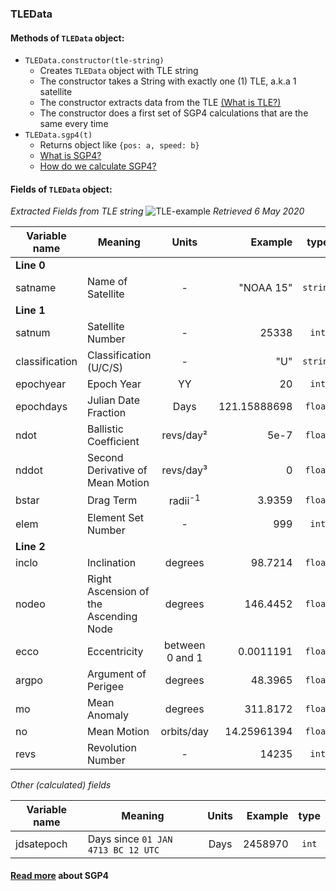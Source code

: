 ### TLEData
#### Methods of `TLEData` object:
* `TLEData.constructor(tle-string)`
  * Creates `TLEData` object with TLE string
  * The constructor takes a String with exactly one (1) TLE, a.k.a 1 satellite
  * The constructor extracts data from the TLE [(What is TLE?)](SGP4.md#what-is-tle)
  * The constructor does a first set of SGP4 calculations that are the same every time
* `TLEData.sgp4(t)`
  * Returns object like `{pos: a, speed: b}`
  * [What is SGP4?](SGP4.md#what-is-sgp4)
  * [How do we calculate SGP4?](SGP4.md#how-do-we-calculate-this-sgp4-thing)
#### Fields of `TLEData` object:
*Extracted Fields from TLE string*
![TLE-example](https://spaceflight.nasa.gov/realdata/sightings/SSapplications/Post/JavaSSOP/SSOP_Help/2line.gif) *Retrieved 6 May 2020*

Variable name | Meaning | Units | Example | type
------------- | ------- | :-----: | -------: | :---:
**Line 0** |
satname | Name of Satellite | - | "NOAA 15" | `string`
**Line 1** |
satnum | Satellite Number | - | 25338 | `int`
classification | Classification (U/C/S) | - | "U" | `string`
epochyear | Epoch Year | YY | 20 | `int`
epochdays | Julian Date Fraction | Days | 121.15888698 | `float`
ndot | Ballistic Coefficient | revs/day² | 5e-7 | `float`
nddot | Second Derivative of Mean Motion | revs/day³ | 0 | `float`
bstar | Drag Term | radii<sup>-1</sup> | 3.9359 | `float`
elem | Element Set Number | - | 999 | `int`
**Line 2** |
inclo | Inclination | degrees | 98.7214 | `float`
nodeo | Right Ascension of the Ascending Node | degrees | 146.4452 | `float`
ecco | Eccentricity | between 0 and 1 | 0.0011191 | `float`
argpo | Argument of Perigee | degrees | 48.3965 | `float`
mo | Mean Anomaly | degrees | 311.8172 | `float`
no | Mean Motion | orbits/day | 14.25961394 | `float`
revs | Revolution Number | - | 14235 | `int`

*Other (calculated) fields*

Variable name | Meaning | Units | Example | type
------------- | ------- | :-----: | -------: | :---:
jdsatepoch | Days since `01 JAN 4713 BC 12 UTC` | Days | 2458970 | `int`

#### [Read more](SGP4.md) about SGP4